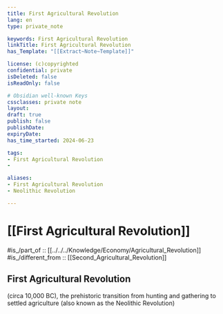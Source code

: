 ```yaml
---
title: First Agricultural Revolution
lang: en
type: private_note

keywords: First Agricultural Revolution
linkTitle: First Agricultural Revolution
has_Template: "[[Extract~Note~Template]]" 

license: (c)copyrighted
confidential: private
isDeleted: false
isReadOnly: false

# Obsidian well-known Keys
cssclasses: private note
layout: 
draft: true
publish: false
publishDate:
expiryDate: 
has_time_started: 2024-06-23

tags:
- First Agricultural Revolution
- 

aliases:
- First Agricultural Revolution
- Neolithic Revolution

---
```


# [[First Agricultural Revolution]] 

#is_/part_of :: [[../../../Knowledge/Economy/Agricultural_Revolution]] 
#is_/different_from :: [[Second_Agricultural_Revolution]]  

## First Agricultural Revolution
(circa 10,000 BC), the prehistoric transition from hunting and gathering 
to settled agriculture (also known as the Neolithic Revolution)

